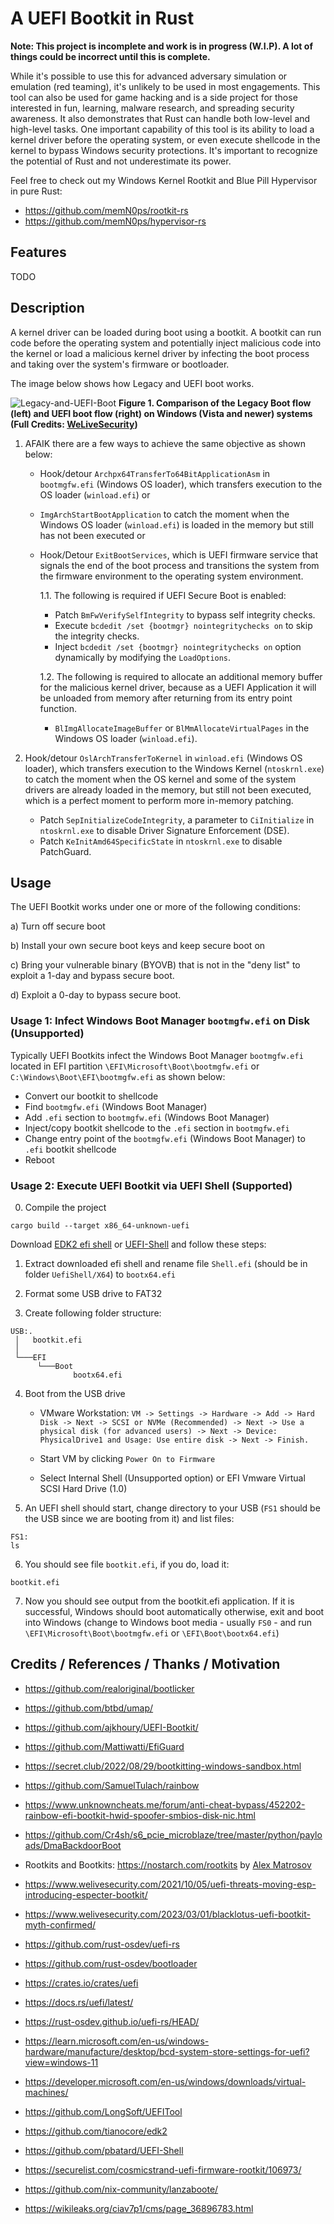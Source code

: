 # A UEFI Bootkit in Rust

**Note: This project is incomplete and work is in progress (W.I.P). A lot of things could be incorrect until this is complete.**

While it's possible to use this for advanced adversary simulation or emulation (red teaming), it's unlikely to be used in most engagements. This tool can also be used for game hacking and is a side project for those interested in fun, learning, malware research, and spreading security awareness. It also demonstrates that Rust can handle both low-level and high-level tasks. One important capability of this tool is its ability to load a kernel driver before the operating system, or even execute shellcode in the kernel to bypass Windows security protections. It's important to recognize the potential of Rust and not underestimate its power. 

Feel free to check out my Windows Kernel Rootkit and Blue Pill Hypervisor in pure Rust: 

* https://github.com/memN0ps/rootkit-rs
* https://github.com/memN0ps/hypervisor-rs

## Features 

TODO

## Description

A kernel driver can be loaded during boot using a bootkit. A bootkit can run code before the operating system and potentially inject malicious code into the kernel or load a malicious kernel driver by infecting the boot process and taking over the system's firmware or bootloader.

The image below shows how Legacy and UEFI boot works.

![Legacy-and-UEFI-Boot](/images/Legacy-and-UEFI-Boot.png)
**Figure 1. Comparison of the Legacy Boot flow (left) and UEFI boot flow (right) on Windows (Vista and newer) systems (Full Credits: [WeLiveSecurity](https://www.welivesecurity.com/2021/10/05/uefi-threats-moving-esp-introducing-especter-bootkit/))**


1. AFAIK there are a few ways to achieve the same objective as shown below:

    - Hook/detour `Archpx64TransferTo64BitApplicationAsm` in `bootmgfw.efi` (Windows OS loader), which transfers execution to the OS loader (`winload.efi`) or 

    - `ImgArchStartBootApplication` to catch the moment when the Windows OS loader (`winload.efi`) is loaded in the memory but still has not been executed or

    - Hook/Detour `ExitBootServices`, which is UEFI firmware service that signals the end of the boot process and transitions the system from the firmware environment to the operating system environment.
    
        1.1. The following is required if UEFI Secure Boot is enabled:

        - Patch `BmFwVerifySelfIntegrity` to bypass self integrity checks.
        - Execute `bcdedit /set {bootmgr} nointegritychecks on` to skip the integrity checks.
        - Inject `bcdedit /set {bootmgr} nointegritychecks on` option dynamically by modifying the `LoadOptions`.

        1.2. The following is required to allocate an additional memory buffer for the malicious kernel driver, because as a UEFI Application it will be unloaded from memory after returning from its entry point function.
        
        - `BlImgAllocateImageBuffer` or `BlMmAllocateVirtualPages` in the Windows OS loader (`winload.efi`).

2. Hook/detour `OslArchTransferToKernel` in `winload.efi` (Windows OS loader), which transfers execution to the Windows Kernel (`ntoskrnl.exe`) to catch the moment when the OS kernel and some of the system drivers are already loaded in the memory, but still not been executed, which is a perfect moment to perform more in-memory patching.
    
    - Patch `SepInitializeCodeIntegrity`, a parameter to `CiInitialize` in `ntoskrnl.exe` to disable Driver Signature Enforcement (DSE).
    - Patch `KeInitAmd64SpecificState` in `ntoskrnl.exe` to disable PatchGuard.


## Usage

The UEFI Bootkit works under one or more of the following conditions:

a) Turn off secure boot

b) Install your own secure boot keys and keep secure boot on

c) Bring your vulnerable binary (BYOVB) that is not in the "deny list" to exploit a 1-day and bypass secure boot.

d) Exploit a 0-day to bypass secure boot.

### Usage 1: Infect Windows Boot Manager `bootmgfw.efi` on Disk (Unsupported)

Typically UEFI Bootkits infect the Windows Boot Manager `bootmgfw.efi` located in EFI partition `\EFI\Microsoft\Boot\bootmgfw.efi` or `C:\Windows\Boot\EFI\bootmgfw.efi` as shown below:

- Convert our bootkit to shellcode
- Find `bootmgfw.efi` (Windows Boot Manager)
- Add `.efi` section to `bootmgfw.efi` (Windows Boot Manager)
- Inject/copy bootkit shellcode to the `.efi` section in `bootmgfw.efi`
- Change entry point of the `bootmgfw.efi` (Windows Boot Manager) to `.efi` bootkit shellcode
- Reboot

### Usage 2: Execute UEFI Bootkit via UEFI Shell (Supported)

0. Compile the project

```
cargo build --target x86_64-unknown-uefi
```

Download [EDK2 efi shell](https://github.com/tianocore/edk2/releases) or [UEFI-Shell](https://github.com/pbatard/UEFI-Shell/releases) and follow these steps:

1. Extract downloaded efi shell and rename file `Shell.efi` (should be in folder `UefiShell/X64`) to `bootx64.efi`

2. Format some USB drive to FAT32

3. Create following folder structure:

```
USB:.
 │   bootkit.efi
 │
 └───EFI
      └───Boot
              bootx64.efi
```

4. Boot from the USB drive

    * VMware Workstation: `VM -> Settings -> Hardware -> Add -> Hard Disk -> Next -> SCSI or NVMe (Recommended) -> Next -> Use a physical disk (for advanced users) -> Next -> Device: PhysicalDrive1 and Usage: Use entire disk -> Next -> Finish.` 

    * Start VM by clicking `Power On to Firmware`

    * Select Internal Shell (Unsupported option) or EFI Vmware Virtual SCSI Hard Drive (1.0)

5. An UEFI shell should start, change directory to your USB (`FS1` should be the USB since we are booting from it) and list files:

```
FS1:
ls
```

6. You should see file `bootkit.efi`, if you do, load it:

```
bootkit.efi
```

7. Now you should see output from the bootkit.efi application. If it is successful, Windows should boot automatically otherwise, exit and boot into Windows (change to Windows boot media - usually `FS0` - and run `\EFI\Microsoft\Boot\bootmgfw.efi` or `\EFI\Boot\bootx64.efi`)


## Credits / References / Thanks / Motivation

* https://github.com/realoriginal/bootlicker

* https://github.com/btbd/umap/

* https://github.com/ajkhoury/UEFI-Bootkit/

* https://github.com/Mattiwatti/EfiGuard

* https://secret.club/2022/08/29/bootkitting-windows-sandbox.html

* https://github.com/SamuelTulach/rainbow

* https://www.unknowncheats.me/forum/anti-cheat-bypass/452202-rainbow-efi-bootkit-hwid-spoofer-smbios-disk-nic.html

* https://github.com/Cr4sh/s6_pcie_microblaze/tree/master/python/payloads/DmaBackdoorBoot

* Rootkits and Bootkits: https://nostarch.com/rootkits by [Alex Matrosov](https://twitter.com/matrosov)

* https://www.welivesecurity.com/2021/10/05/uefi-threats-moving-esp-introducing-especter-bootkit/

* https://www.welivesecurity.com/2023/03/01/blacklotus-uefi-bootkit-myth-confirmed/

* https://github.com/rust-osdev/uefi-rs

* https://github.com/rust-osdev/bootloader

* https://crates.io/crates/uefi

* https://docs.rs/uefi/latest/

* https://rust-osdev.github.io/uefi-rs/HEAD/

* https://learn.microsoft.com/en-us/windows-hardware/manufacture/desktop/bcd-system-store-settings-for-uefi?view=windows-11

* https://developer.microsoft.com/en-us/windows/downloads/virtual-machines/

* https://github.com/LongSoft/UEFITool

* https://github.com/tianocore/edk2

* https://github.com/pbatard/UEFI-Shell

* https://securelist.com/cosmicstrand-uefi-firmware-rootkit/106973/

* https://github.com/nix-community/lanzaboote/

* https://wikileaks.org/ciav7p1/cms/page_36896783.html